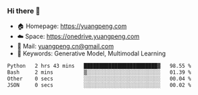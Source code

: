 ### Hi there 👋

- 🏠 Homepage: https://yuangpeng.com
- ☁️ Space: https://onedrive.yuangpeng.com
- 📧 Mail: yuangpeng.cn@gmail.com
- 🌅 Keywords: Generative Model, Multimodal Learning

<!--
**yuangpeng/yuangpeng** is a ✨ _special_ ✨ repository because its `README.md` (this file) appears on your GitHub profile.

Here are some ideas to get you started:

- 🔭 I’m currently working on ...
- 🌱 I’m currently learning ...
- 👯 I’m looking to collaborate on ...
- 🤔 I’m looking for help with ...
- 💬 Ask me about ...
- 📫 How to reach me: ...
- 😄 Pronouns: ...
- ⚡ Fun fact: ...
-->

<!--START_SECTION:waka-->

```txt
Python   2 hrs 43 mins   ████████████████████████▓   98.55 %
Bash     2 mins          ▒░░░░░░░░░░░░░░░░░░░░░░░░   01.39 %
Other    0 secs          ░░░░░░░░░░░░░░░░░░░░░░░░░   00.04 %
JSON     0 secs          ░░░░░░░░░░░░░░░░░░░░░░░░░   00.02 %
```

<!--END_SECTION:waka-->
